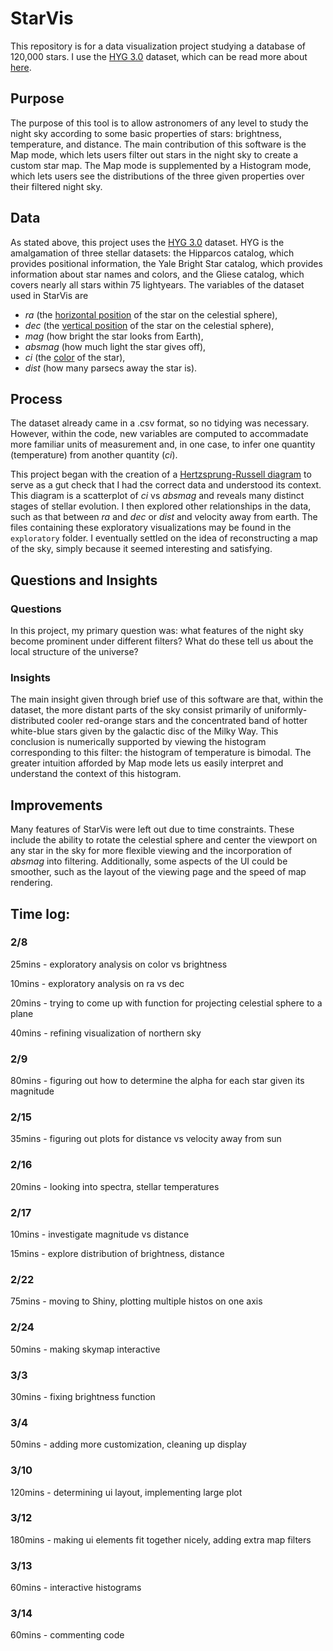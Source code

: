 # StarVis
This repository is for a data visualization project studying a database of 120,000 stars. I use the [HYG 3.0](https://drive.google.com/file/d/1HSYwR0N8DmJ10MELgu2ruB4kY-72MZbP/view?usp=sharing) dataset, which can be read more about [here](http://www.astronexus.com/hyg).

## Purpose
The purpose of this tool is to allow astronomers of any level to study the night sky according to some basic properties of stars: brightness, temperature, and distance. The main contribution of this software is the Map mode, which lets users filter out stars in the night sky to create a custom star map. The Map mode is supplemented by a Histogram mode, which lets users see the distributions of the three given properties over their filtered night sky.

## Data
As stated above, this project uses the [HYG 3.0](https://drive.google.com/file/d/1HSYwR0N8DmJ10MELgu2ruB4kY-72MZbP/view?usp=sharing) dataset. HYG is the amalgamation of three stellar datasets: the Hipparcos catalog, which provides positional information, the Yale Bright Star catalog, which provides information about star names and colors, and the Gliese catalog, which covers nearly all stars within 75 lightyears. The variables of the dataset used in StarVis are
* _ra_ (the [horizontal position](https://en.wikipedia.org/wiki/Right_ascension) of the star on the celestial sphere),
* _dec_ (the [vertical position](https://en.wikipedia.org/wiki/Declination) of the star on the celestial sphere),
* _mag_ (how bright the star looks from Earth),
* _absmag_ (how much light the star gives off),
* _ci_ (the [color](https://en.wikipedia.org/wiki/Color_index) of the star),
* _dist_ (how many parsecs away the star is).
	
## Process
The dataset already came in a .csv format, so no tidying was necessary. However, within the code, new variables are computed to accommadate more familiar units of measurement and, in one case, to infer one quantity (temperature) from another quantity (_ci_).

This project began with the creation of a [Hertzsprung-Russell diagram](https://en.wikipedia.org/wiki/Hertzsprung%E2%80%93Russell_diagram) to serve as a gut check that I had the correct data and understood its context. This diagram is a scatterplot of _ci_ vs _absmag_ and reveals many distinct stages of stellar evolution. I then explored other relationships in the data, such as that between _ra_ and _dec_ or _dist_ and velocity away from earth. The files containing these exploratory visualizations may be found in the `exploratory` folder. I eventually settled on the idea of reconstructing a map of the sky, simply because it seemed interesting and satisfying.
	
## Questions and Insights

### Questions
In this project, my primary question was: what features of the night sky become prominent under different filters? What do these tell us about the local structure of the universe?

### Insights
The main insight given through brief use of this software are that, within the dataset, the more distant parts of the sky consist primarily of uniformly-distributed cooler red-orange stars and the concentrated band of hotter white-blue stars given by the galactic disc of the Milky Way. This conclusion is numerically supported by viewing the histogram corresponding to this filter: the histogram of temperature is bimodal. The greater intuition afforded by Map mode lets us easily interpret and understand the context of this histogram.

## Improvements
Many features of StarVis were left out due to time constraints. These include the ability to rotate the celestial sphere and center the viewport on any star in the sky for more flexible viewing and the incorporation of _absmag_ into filtering. Additionally, some aspects of the UI could be smoother, such as the layout of the viewing page and the speed of map rendering.

## Time log:
### 2/8
25mins - exploratory analysis on color vs brightness

10mins - exploratory analysis on ra vs dec

20mins - trying to come up with function for projecting celestial sphere to a plane

40mins - refining visualization of northern sky

### 2/9
80mins - figuring out how to determine the alpha for each star given its magnitude

### 2/15
35mins - figuring out plots for distance vs velocity away from sun

### 2/16
20mins - looking into spectra, stellar temperatures

### 2/17
10mins - investigate magnitude vs distance

15mins - explore distribution of brightness, distance

### 2/22
75mins - moving to Shiny, plotting multiple histos on one axis

### 2/24
50mins - making skymap interactive

### 3/3
30mins - fixing brightness function

### 3/4
50mins - adding more customization, cleaning up display

### 3/10
120mins - determining ui layout, implementing large plot

### 3/12
180mins - making ui elements fit together nicely, adding extra map filters

### 3/13
60mins - interactive histograms

### 3/14
60mins - commenting code

